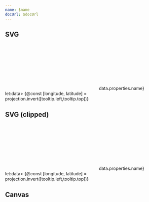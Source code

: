 ```yaml
---
name: $name
docUrl: $docUrl
---
```


<script lang="ts">
	import { index } from 'd3-array';
	import { scaleQuantize } from 'd3-scale';
	import { geoMercator } from 'd3-geo';
	import { feature } from 'topojson-client';
	
	import { Button, Field, Switch } from 'svelte-ux';
	import { mdiChevronLeft, mdiChevronRight } from '@mdi/js';

	import Preview from '$lib/docs/Preview.svelte';
	import RangeField from '$lib/docs/RangeField.svelte';

	import TilesetField from '$lib/docs/TilesetField.svelte';
	import Chart, { Canvas, Svg } from '$lib/components/Chart.svelte';
	import ClipPathUse from '$lib/components/ClipPathUse.svelte';
	import GeoPath from '$lib/components/GeoPath.svelte';
	import GeoTile from '$lib/components/GeoTile.svelte';
	import Tooltip from '$lib/components/Tooltip.svelte';
	import TooltipItem from '$lib/components/TooltipItem.svelte';

	import geojson from '../_data/geo/us-states-topojson.js';

	const states = feature(geojson, geojson.objects.collection);

	$: filteredStates = { ...states, features: states.features.filter(d => d.properties.name !== 'Alaska' && d.properties.name !== 'Hawaii' )}
	// $: filteredStates = { ...states, features: states.features.filter(d => d.properties.name === 'West Virginia')}
	$: selectedFeature = filteredStates;

	let serviceUrl;
	let zoomDelta = 0;
	let debug = false;
</script>

<div class="grid grid-cols-[1fr,1fr,auto] gap-2 my-2">
	<TilesetField bind:serviceUrl />
	<RangeField label="Zoom delta" bind:value={zoomDelta} min={-5} max={5} />
	<Field label="Debug" let:id>
		<Switch bind:checked={debug} {id} />
	</Field>
</div>

## SVG

<Preview>
	<div class="h-[600px] overflow-hidden">
		<Chart
			geo={{
				projection: geoMercator,
				fitGeojson: selectedFeature,
			}}
			tooltip={{ mode: 'manual' }}
			let:tooltip
			let:projection
		>
			<Svg>
				<GeoTile url={serviceUrl} {zoomDelta} {debug} />
				{#each filteredStates.features as feature}
					<GeoPath
						geojson={feature}
						{tooltip}
						class="stroke-black/20 hover:fill-white/30"
						on:click={() => selectedFeature  = selectedFeature === feature ? filteredStates : feature}
					/>
				{/each}
			</Svg>
			<Tooltip header={(data) => data.properties.name} let:data>
				{@const [longitude, latitude] = projection.invert([tooltip.left,tooltip.top])}
				<TooltipItem
					label="longitude"
					value={longitude}
					format="decimal"
				/>
				<TooltipItem
					label="latitude"
					value={latitude}
					format="decimal"
				/>
			</Tooltip>
		</Chart>
	</div>
</Preview>

## SVG (clipped)

<Preview>
	<div class="h-[600px] overflow-hidden">
		<Chart
			geo={{
				projection: geoMercator,
				fitGeojson: selectedFeature
			}}
			tooltip={{ mode: 'manual' }}
			let:tooltip
			let:projection
		>
			<Svg>
				<ClipPathUse refId="clip">
					<GeoTile url={serviceUrl} {zoomDelta} />
				</ClipPathUse>
				<GeoPath geojson={selectedFeature} id="clip" class="stroke-none" />
				{#each filteredStates.features as feature}
					<GeoPath
						geojson={feature}
						{tooltip}
						class="stroke-black/20 hover:fill-white/30"
						on:click={() => selectedFeature  = selectedFeature === feature ? filteredStates : feature}
					/>
				{/each}
			</Svg>
			<Tooltip header={(data) => data.properties.name} let:data>
				{@const [longitude, latitude] = projection.invert([tooltip.left,tooltip.top])}
				<TooltipItem
					label="longitude"
					value={longitude}
					format="decimal"
				/>
				<TooltipItem
					label="latitude"
					value={latitude}
					format="decimal"
				/>
			</Tooltip>
		</Chart>
	</div>
</Preview>

## Canvas

<Preview>
	<div class="h-[600px]">
		<Chart
			geo={{
				projection: geoMercator,
				fitGeojson: selectedFeature
			}}
		>
			<Canvas>
				<GeoTile url={serviceUrl} {zoomDelta} />
			</Canvas>
			<Canvas>
				<GeoPath geojson={filteredStates} stroke="rgba(0,0,0,.2)" />
			</Canvas>
		</Chart>
	</div>
</Preview>
